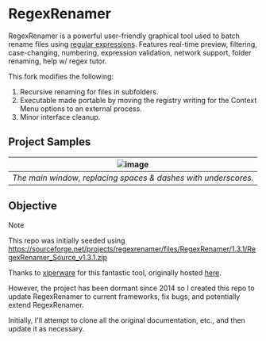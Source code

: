 # RegexRenamer

RegexRenamer is a powerful user-friendly graphical tool used to batch rename files using [regular expressions](https://en.wikipedia.org/wiki/Regular_expression). Features real-time preview, filtering, case-changing, numbering, expression validation, network support, folder renaming, help w/ regex tutor.

This fork modifies the following:
 1. Recursive renaming for files in subfolders.
 2. Executable made portable by moving the registry writing for the Context Menu options to an external process.
 3. Minor interface cleanup. 

## Project Samples

| ![image](https://github.com/joshg253/RegexRenamer/assets/297115/11689bcd-1f7b-49fb-ac9c-b58a29a6cada) |
| --- |
| *The main window, replacing spaces & dashes with underscores.* |


## Objective
> [!NOTE]
> This repo was initially seeded using https://sourceforge.net/projects/regexrenamer/files/RegexRenamer/1.3.1/RegexRenamer_Source_v1.3.1.zip

Thanks to [xiperware](https://sourceforge.net/u/xiperware/profile/) for this fantastic tool, originally hosted [here](https://sourceforge.net/projects/regexrenamer/).

However, the project has been dormant since 2014 so I created this repo to update RegexRenamer to current frameworks, fix bugs, and potentially extend RegexRenamer.

Initially, I'll attempt to clone all the original documentation, etc., and then update it as necessary.
